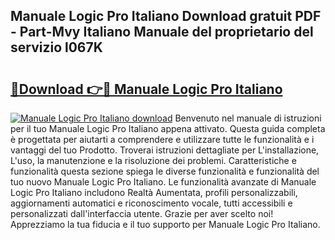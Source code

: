 ## Manuale Logic Pro Italiano Download gratuit PDF - Part-Mvy Italiano Manuale del proprietario del servizio l067K

# <h2><a href="http://dfg8m6.blite.top/?on=Manuale+Logic+Pro+Italiano">🔗Download 👉🔴 Manuale Logic Pro Italiano</a></h2>

[![Manuale Logic Pro Italiano download](https://i.imgur.com/lujVjoI.png)](http://dfg8m6.blite.top/?on=Manuale+Logic+Pro+Italiano)
Benvenuto nel manuale di istruzioni per il tuo Manuale Logic Pro Italiano appena attivato. Questa guida completa è progettata per aiutarti a comprendere e utilizzare tutte le funzionalità e i vantaggi del tuo Prodotto. Troverai istruzioni dettagliate per L'installazione, L'uso, la manutenzione e la risoluzione dei problemi. Caratteristiche e funzionalità questa sezione spiega le diverse funzionalità e funzionalità del tuo nuovo Manuale Logic Pro Italiano. Le funzionalità avanzate di Manuale Logic Pro Italiano includono Realtà Aumentata, profili personalizzabili, aggiornamenti automatici e riconoscimento vocale, tutti accessibili e personalizzati dall'interfaccia utente. Grazie per aver scelto noi! Apprezziamo la tua fiducia e il tuo supporto per Manuale Logic Pro Italiano.
